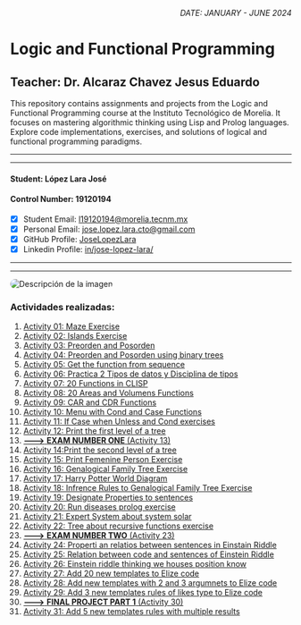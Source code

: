 <p style="text-align: right;"><em>DATE: JANUARY - JUNE 2024</em></p>

# **Logic and Functional Programming**

## Teacher: Dr. Alcaraz Chavez Jesus Eduardo

This repository contains assignments and projects from the Logic and Functional Programming course at the Instituto Tecnológico de Morelia. It focuses on mastering algorithmic thinking using Lisp and Prolog languages. Explore code implementations, exercises, and solutions of logical and functional programming paradigms.

_______________________________________________________
_______________________________________________________

#### Student: López Lara José

#### Control Number: 19120194

* [x] Student Email: <l19120194@morelia.tecnm.mx>
* [x] Personal Email: <jose.lopez.lara.cto@gmail.com>
* [x] GitHub Profile: [JoseLopezLara](https://github.com/JoseLopezLara)
* [x] Linkedin Profile: [in/jose-lopez-lara/](https://www.linkedin.com/in/jose-lopez-lara/) 

_______________________________________________________
_______________________________________________________

<img src="https://jcubic.pl/img/lisp-alien.png" alt="Descripción de la imagen" style="border-radius: 40px;"/>

### Actividades realizadas:

01. [Activity 01: Maze Exercise](01_Maze/README.md)
02. [Activity 02: Islands Exercise](02_Island/README.md)
03. [Activity 03: Preorden and Posorden](03_preorden_postorden_expresions/README.md)
04. [Activity 04: Preorden and Posorden using binary trees](04_tree_binary_evaluation/README.md)
05. [Activity 05: Get the function from sequence](05_sequences/README.md)
06. [Activity 06: Practica 2 Tipos de datos y Disciplina de tipos](06_Practica_2_Tipos_y_Disciplina_Datos/README.md)
07. [Activity 07: 20 Functions in CLISP](07_20FuncionesCLSIP/README.md)
08. [Activity 08: 20 Areas and Volumens Functions](08_AreasYVolumenes/README.md)
09. [Activity 09: CAR and CDR Functions](09_CarAndCdrFunctions/README.md)
10. [Activity 10: Menu with Cond and Case Functions](10_MenuAreasYVolumenes/README.md)
11. [Activity 11: If Case when Unless and Cond exercises](11_IfCaseWhenUnlessCond/README.md)
12. [Activity 12: Print the first level of a tree](12_PrintFirstTree/README.md)
13. [**--->** **EXAM NUMBER ONE** (Activity 13)](13_Exam1/README.md)
14. [Activity 14:Print the second level of a tree](14_PrintSecondLevelTree/README.md)
15. [Activity 15: Print Femenine Person Exercise](15_PrintFemeninePersonsExercise/README.md)
16. [Activity 16: Genalogical Family Tree Exercise](16_geniusTree/README.md)
17. [Activity 17: Harry Potter World Diagram](17_diagram_to_akinator/README.md)
18. [Activity 18: Infrence Rules to Genalogical Family Tree Exercise](18_genealogicalTreeWithRules/README.md)
19. [Activity 19: Designate Properties to sentences](19_designate_properties_to_sentence/README.md)
20. [Activity 20: Run diseases prolog exercise](20_run_diseases_prolog_exercise/README.md)
21. [Activity 21: Expert System about system solar](21_solar_system_prolog/README.md)
22. [Activity 22: Tree about recursive functions exercise](22_treeAboutRecurseveFunction/README.md)
23. [**--->** **EXAM NUMBER TWO** (Activity 23)](23_Exam2/README.md)
24. [Activity 24: Properti an relatios between sentences in Einstain Riddle](24_designate_properties_riddle/README.md)
25. [Activity 25: Relation between code and sentences of Einstein Riddle](25_relation_between_code_and_sentences/README.md)
26. [Activity 26: Einstein riddle thinking we houses position know](26_einstein_riddle_thinking_know_houses_position/README.md)
27. [Activity 27: Add 20 new templates to Elize code](27_elize_add_new_templates_exercise/README.md)
28. [Activity 28: Add new templates with 2 and 3 argumnets to Elize code](28_elize_add_teplate_with_2_and_tree_arguments/README.md)
29. [Activity 29: Add 3 new templates rules of likes type to Elize code](29_elize_add_3_rule_to_templates/README.md)
30. [**--->** **FINAL PROJECT PART 1** (Activity 30)](30_elize_add_genealogical_tree_final_project_p1/README.md)
31. [Activity 31: Add 5 new templates rules with multiple results](31_elize_add_5_templtes_with_more_results/README.md)